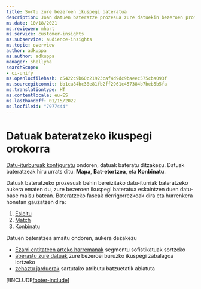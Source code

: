 ```yaml
---
title: Sortu zure bezeroen ikuspegi bateratua
description: Joan datuen bateratze prozesua zure datuekin bezeroen profilen datu multzo nagusi bakarra sortzeko.
ms.date: 10/18/2021
ms.reviewer: mhart
ms.service: customer-insights
ms.subservice: audience-insights
ms.topic: overview
author: adkuppa
ms.author: adkuppa
manager: shellyha
searchScope:
- ci-unify
ms.openlocfilehash: c5422c9b60c21923caf4d9dc9baeec575cba093f
ms.sourcegitcommit: bb1ca84bc38e81fb2ff2961c457384b7beb5b5fa
ms.translationtype: HT
ms.contentlocale: eu-ES
ms.lasthandoff: 01/15/2022
ms.locfileid: "7977444"
---
```

# <a name="data-unification-overview"></a>Datuak bateratzeko ikuspegi orokorra

[Datu-iturburuak konfiguratu](data-sources.md) ondoren, datuak bateratu ditzakezu. Datuak bateratzeak hiru urrats ditu: **Mapa**, **Bat-etortzea**, eta **Konbinatu**.

Datuak bateratzeko prozesuak behin bereizitako datu-iturriak bateratzeko aukera ematen du, zure bezeroen ikuspegi bateratua eskaintzen duen datu-base maisu batean. Bateratzeko faseak derrigorrezkoak dira eta hurrenkera honetan gauzatzen dira:

1. [Esleitu](map-entities.md)
2. [Match](match-entities.md)
3. [Konbinatu](merge-entities.md)

Datuen bateratzea amaitu ondoren, aukera dezakezu

- [Ezarri entitateen arteko harremanak](relationships.md) segmentu sofistikatuak sortzeko
- [aberastu zure datuak](enrichment-hub.md) zure bezeroei buruzko ikuspegi zabalagoa lortzeko
- [zehaztu jarduerak](activities.md) sartutako atributu batzuetatik abiatuta


[!INCLUDE[footer-include](../includes/footer-banner.md)]